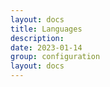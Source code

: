 ```yaml
---
layout: docs
title: Languages
description: 
date: 2023-01-14
group: configuration
layout: docs
---
```


<!-- TODO: expand -->